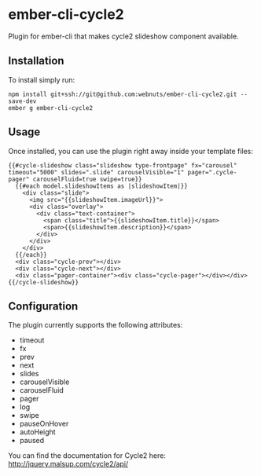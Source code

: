 # ember-cli-cycle2

Plugin for ember-cli that makes cycle2 slideshow component available.

## Installation

To install simply run:

```
npm install git+ssh://git@github.com:webnuts/ember-cli-cycle2.git --save-dev
ember g ember-cli-cycle2
```

## Usage

Once installed, you can use the plugin right away inside your template files:

```
{{#cycle-slideshow class="slideshow type-frontpage" fx="carousel" timeout="5000" slides=".slide" carouselVisible="1" pager=".cycle-pager" carouselFluid=true swipe=true}}
  {{#each model.slideshowItems as |slideshowItem|}}
    <div class="slide">
      <img src="{{slideshowItem.imageUrl}}">
      <div class="overlay">
        <div class="text-container">
          <span class="title">{{slideshowItem.title}}</span>
          <span>{{slideshowItem.description}}</span>
        </div>
      </div>
    </div>
  {{/each}}
  <div class="cycle-prev"></div>
  <div class="cycle-next"></div>
  <div class="pager-container"><div class="cycle-pager"></div></div>
{{/cycle-slideshow}}
```

## Configuration

The plugin currently supports the following attributes:

* timeout
* fx
* prev
* next
* slides
* carouselVisible
* carouselFluid
* pager
* log
* swipe
* pauseOnHover
* autoHeight
* paused

You can find the documentation for Cycle2 here: http://jquery.malsup.com/cycle2/api/